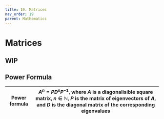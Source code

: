 ```yaml
---
title: 19. Matrices
nav_order: 19
parent: Mathematics
---
```

# Matrices

## WIP

## Power Formula

| Power formula | $A^n = PD^nP^{-1}$, where $A$ is a diagonalisible square matrix, $n \in \mathbb{N}$, $P$ is the matrix of eigenvectors of $A$, and $D$ is the diagonal matrix of the corresponding eigenvalues |
| ------------- | ---------------------------------------------------------------------------------------------------------------------------------------------------------------------------------------------- |